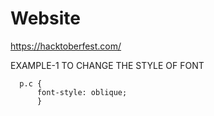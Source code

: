 # Website
https://hacktoberfest.com/

EXAMPLE-1 TO CHANGE THE STYLE OF FONT

      p.c {
          font-style: oblique;
          }
